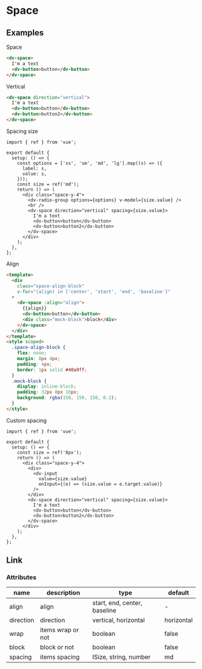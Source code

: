 # Space

## Examples

Space

```html :::demo
<dv-space>
  I'm a text
  <dv-button>button</dv-button>
</dv-space>
```

Vertical

```html :::demo
<dv-space direction="vertical">
  I'm a text
  <dv-button>button</dv-button>
  <dv-button>button2</dv-button>
</dv-space>
```

Spacing size

```tsx :::run
import { ref } from 'vue';

export default {
  setup: () => {
    const options = ['xs', 'sm', 'md', 'lg'].map((s) => ({
      label: s,
      value: s,
    }));
    const size = ref('md');
    return () => (
      <div class="space-y-4">
        <dv-radio-group options={options} v-model={size.value} />
        <br />
        <dv-space direction="vertical" spacing={size.value}>
          I'm a text
          <dv-button>button</dv-button>
          <dv-button>button2</dv-button>
        </dv-space>
      </div>
    );
  },
};
```

Align

```html :::run
<template>
  <div
    class="space-align-block"
    v-for="(align) in ['center', 'start', 'end', 'baseline']"
  >
    <dv-space :align="align">
      {{align}}
      <dv-button>button</dv-button>
      <div class="mock-block">block</div>
    </dv-space>
  </div>
</template>
<style scoped>
  .space-align-block {
    flex: none;
    margin: 8px 4px;
    padding: 4px;
    border: 1px solid #40a9ff;
  }
  .mock-block {
    display: inline-block;
    padding: 32px 8px 16px;
    background: rgba(150, 150, 150, 0.2);
  }
</style>
```

Custom spacing

```tsx :::run
import { ref } from 'vue';

export default {
  setup: () => {
    const size = ref('8px');
    return () => (
      <div class="space-y-4">
        <div>
          <dv-input
            value={size.value}
            onInput={(e) => (size.value = e.target.value)}
          />
        </div>
        <dv-space direction="vertical" spacing={size.value}>
          I'm a text
          <dv-button>button</dv-button>
          <dv-button>button2</dv-button>
        </dv-space>
      </div>
    );
  },
};
```

## Link

### Attributes

| name      | description       | type                         | default    |
| --------- | ----------------- | ---------------------------- | ---------- |
| align     | align             | start, end, center, baseline | -          |
| direction | direction         | vertical, horizontal         | horizontal |
| wrap      | items wrap or not | boolean                      | false      |
| block     | block or not      | boolean                      | false      |
| spacing   | items spacing     | ISize, string, number        | md         |
